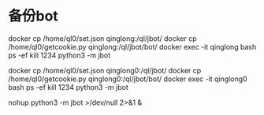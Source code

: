 # 备份bot

docker cp /home/ql0/set.json qinglong:/ql/jbot/
docker cp /home/ql0/getcookie.py qinglong:/ql/jbot/bot/
docker exec -it qinglong bash
ps -ef
kill 1234
python3 -m jbot

docker cp /home/ql0/set.json qinglong0:/ql/jbot/
docker cp /home/ql0/getcookie.py qinglong0:/ql/jbot/bot/
docker exec -it qinglong0 bash
ps -ef
kill 1234
python3 -m jbot

nohup python3 -m jbot >/dev/null 2>&1 &
